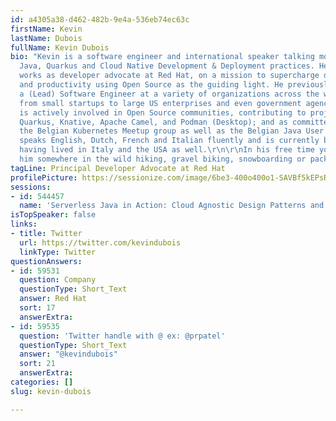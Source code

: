 ```yaml
---
id: a4305a38-d462-482b-9e4a-536eb74ec63c
firstName: Kevin
lastName: Dubois
fullName: Kevin Dubois
bio: "Kevin is a software engineer and international speaker talking mostly about
  Java, Quarkus and Cloud Native Development & Deployment practices. He currently
  works as developer advocate at Red Hat, on a mission to supercharge developer joy
  and productivity using Open Source as the guiding light. He previously worked as
  a (Lead) Software Engineer at a variety of organizations across the world ranging
  from small startups to large US enterprises and even government agencies. \r\n\r\nKevin
  is actively involved in Open Source communities, contributing to projects such as
  Quarkus, Knative, Apache Camel, and Podman (Desktop); and as committee member of
  the Belgian Kubernetes Meetup group as well as the Belgian Java User Group.\r\n\r\nKevin
  speaks English, Dutch, French and Italian fluently and is currently based in Belgium,
  having lived in Italy and the USA as well.\r\n\r\nIn his free time you can find
  him somewhere in the wild hiking, gravel biking, snowboarding or packrafting.\r\n"
tagLine: Principal Developer Advocate at Red Hat
profilePicture: https://sessionize.com/image/6be3-400o400o1-SAVBf5kEPsRzU2wEAWeHi6.jpg
sessions:
- id: 544457
  name: 'Serverless Java in Action: Cloud Agnostic Design Patterns and Tips'
isTopSpeaker: false
links:
- title: Twitter
  url: https://twitter.com/kevindubois
  linkType: Twitter
questionAnswers:
- id: 59531
  question: Company
  questionType: Short_Text
  answer: Red Hat
  sort: 17
  answerExtra: 
- id: 59535
  question: 'Twitter handle with @ ex: @prpatel'
  questionType: Short_Text
  answer: "@kevindubois"
  sort: 21
  answerExtra: 
categories: []
slug: kevin-dubois

---
```

